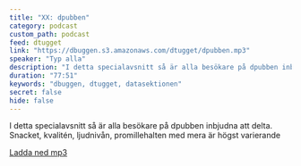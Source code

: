 ```yaml
---
title: "XX: dpubben"
category: podcast
custom_path: podcast
feed: dtugget
link: "https://dbuggen.s3.amazonaws.com/dtugget/dpubben.mp3"
speaker: "Typ alla"
description: "I detta specialavsnitt så är alla besökare på dpubben inbjudna att delta. Snacket, kvalitén, ljudnivån, promillehalten med mera är högst varierande"
duration: "77:51"
keywords: "dbuggen, dtugget, datasektionen"
secret: false
hide: false
---
```

<script src="/audiojs/audio.min.js"></script>
<script>
  audiojs.events.ready(function() {
    var as = audiojs.createAll();
  });
</script>

I detta specialavsnitt så är alla besökare på dpubben inbjudna att delta. Snacket, kvalitén, ljudnivån, promillehalten med mera är högst varierande

<audio src="{{ page.link }}" preload="auto"></audio>

<p class="center">
  <a class="center" href="{{ page.link }}">Ladda ned mp3</a>
</p>
